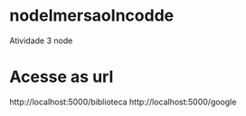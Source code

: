# nodeImersaoIncodde
Atividade 3 node

# Acesse as url 

http://localhost:5000/biblioteca
http://localhost:5000/google
